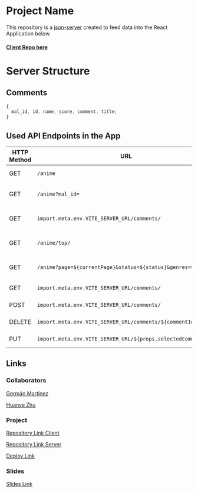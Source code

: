 # Project Name

This repository is a [json-server](https://github.com/Germanmtz96/M2-web-server) created to feed data into the React Application below.

#### [Client Repo here](https://github.com/Germanmtz96/M2-anime-web)

# Server Structure

## Comments

```javascript
{
  mal_id, id, name, score, comment, title;
}
```

## Used API Endpoints in the App

| HTTP Method | URL                                                           | Request Body      | Description               |
| ----------- | ------------------------------------------------------------- | ----------------- | ------------------------- |
| GET         | `/anime`                                                      |                   | Sends top 25 anime        |
| GET         | `/anime?mal_id=`                                              |                   | Sends selected anime      |
| GET         | `import.meta.env.VITE_SERVER_URL/comments/`                   |                   | Sends last 5 comments     |
| GET         | `/anime/top/`                                                 |                   | Sends all 25 of all anime |
| GET         | `/anime?page=${currentPage}&status=${status}&genres=${genre}` |                   | Sends filtered anime      |
| GET         | `import.meta.env.VITE_SERVER_URL/comments/`                   |                   | Sends all comments        |
| POST        | `import.meta.env.VITE_SERVER_URL/comments/`                   | `{newComment}`    | Creates a new review      |
| DELETE      | `import.meta.env.VITE_SERVER_URL/comments/${commentId}`       |                   | Deletes a comment         |
| PUT         | `import.meta.env.VITE_SERVER_URL/${props.selectedComment.id}` | `{editedComment}` | Edits a comment           |

## Links

### Collaborators

[Germán Martínez](https://github.com/Germanmtz96)

[Huanye Zhu](https://github.com/Huanye98)

### Project

[Repository Link Client](https://github.com/Germanmtz96/M2-anime-web)

[Repository Link Server](https://github.com/Germanmtz96/M2-web-server)

[Deploy Link](https://searchanimes.netlify.app/)

### Slides

[Slides Link](https://docs.google.com/presentation/d/1Q_grXnvRWLAdE-cKXK56BIP83YAkuwDP6dXhABMrt8g/edit?usp=sharing)
